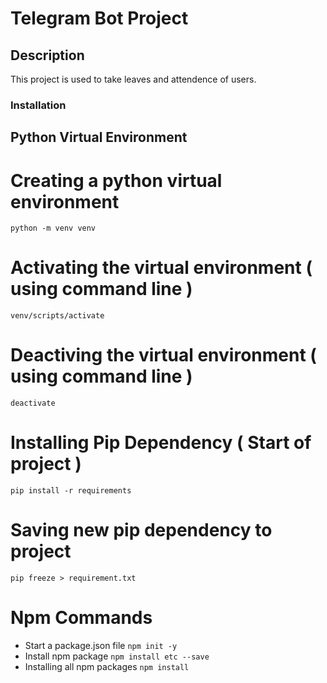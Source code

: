 # Telegram Bot Project
## Description 
This project is used to take leaves and attendence of users.
### Installation 

## Python Virtual Environment
# Creating a python virtual environment 
``` python -m venv venv ```

# Activating the virtual environment ( using command line )
``` venv/scripts/activate ```

# Deactiving the virtual environment ( using command line )
``` deactivate ```

# Installing Pip Dependency ( Start of project )
``` pip install -r requirements ```

# Saving new pip dependency to project
``` pip freeze > requirement.txt ```

# Npm Commands 
- Start a package.json file ```npm init -y```
- Install npm package ```npm install etc --save ```
- Installing all npm packages ```npm install ```
